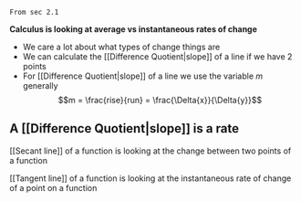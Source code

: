 `From sec 2.1`

**Calculus is looking at average vs instantaneous rates of change**
- We care a lot about what types of change things are
- We can calculate the [[Difference Quotient|slope]] of a line if we have 2 points
- For [[Difference Quotient|slope]] of a line we use the variable $m$ generally
$$m = \frac{rise}{run} = \frac{\Delta{x}}{\Delta{y}}$$
## A [[Difference Quotient|slope]] is a rate

[[Secant line]] of a function is looking at the change between two points of a function

[[Tangent line]] of a function is looking at the instantaneous rate of change of a point on a function


